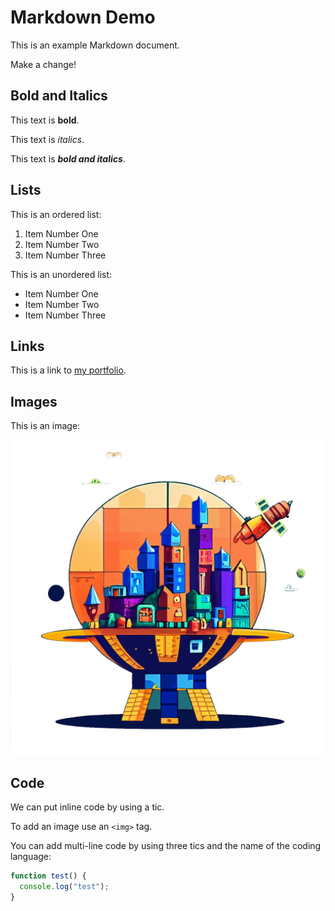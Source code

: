 # Markdown Demo

This is an example Markdown document.

Make a change!

## Bold and Italics

This text is **bold**.

This text is _italics_.

This text is **_bold and italics_**.

## Lists

This is an ordered list:

1. Item Number One
2. Item Number Two
3. Item Number Three

This is an unordered list:

- Item Number One
- Item Number Two
- Item Number Three

## Links

This is a link to [my portfolio](https://codeadam.ca).

## Images

This is an image:

![BrickMMO Planet](planet.png)

## Code

We can put inline code by using a tic.

To add an image use an `<img>` tag.

You can add multi-line code by using three tics and the name of the coding language:

```javascript
function test() {
  console.log("test");
}
```
